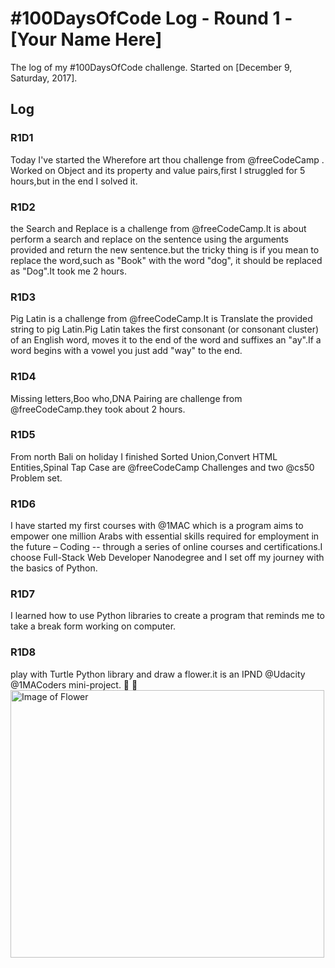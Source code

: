 # #100DaysOfCode Log - Round 1 - [Your Name Here]

The log of my #100DaysOfCode challenge. Started on [December 9, Saturday, 2017].

## Log

### R1D1 
Today I've started the Wherefore art thou challenge from @freeCodeCamp . Worked on Object and its property and value pairs,first I struggled for 5 hours,but in the end I solved it.

### R1D2 
the Search and Replace is a challenge from @freeCodeCamp.It is about perform a search and replace on the sentence using the arguments provided and return the new sentence.but the tricky thing is if you mean to replace the word,such as  "Book" with the word "dog", it should be replaced as "Dog".It took me 2 hours.

### R1D3 
Pig Latin is a challenge from @freeCodeCamp.It is Translate the provided string to pig Latin.Pig Latin takes the first consonant (or consonant cluster) of an English word, moves it to the end of the word and suffixes an "ay".If a word begins with a vowel you just add "way" to the end.

### R1D4 
Missing letters,Boo who,DNA Pairing are challenge from @freeCodeCamp.they took about 2 hours.

### R1D5 
From north Bali on holiday I finished  Sorted Union,Convert HTML Entities,Spinal Tap Case are @freeCodeCamp Challenges and two @cs50 Problem set.

### R1D6 
I have started my first courses with @1MAC which is a program aims to empower one million Arabs with essential skills required for employment in the future – Coding -- through a series of online courses and certifications.I choose Full-Stack Web Developer Nanodegree and I set off my journey with the basics of Python.

### R1D7 
I learned how to use Python libraries to create a program that reminds me to take a break form working on computer.

### R1D8
play with Turtle Python library and draw a flower.it is an IPND @Udacity @1MACoders mini-project. :turtle: :turtle: 
<img src="100-days-Saifhalila-log/img/turtle.gif" alt="Image of Flower" width="502" height="428" />